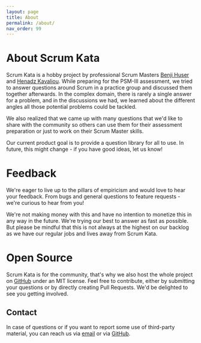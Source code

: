 ```yaml
---
layout: page
title: About
permalink: /about/
nav_order: 99
---
```


# About Scrum Kata
Scrum Kata is a hobby project by professional Scrum Masters [Benji Huser](https://github.com/huserben) and [Henadz Kavaliou](https://github.com/henadzkavaliou).
While preparing for the PSM-III assessment, we tried to answer questions around Scrum in a practice group and discussed them together afterwards.
In the complex domain, there is rarely a single answer for a problem, and in the discussions we had, we learned about the different angles all those potential problems could be tackled.

We also realized that we came up with many questions that we'd like to share with the community so others can use them for their assessment preparation or just to work on their Scrum Master skills.

Our current product goal is to provide a question library for all to use. In future, this might change - if you have good ideas, let us know!

# Feedback
We're eager to live up to the pillars of empiricism and would love to hear your feedback. From bugs and general questions to feature requests - we're curious to hear from you!

We're not making money with this and have no intention to monetize this in any way in the future. We're trying our best to answer as fast as possible. But please be mindful that this is not always at the highest on our backlog as we have our regular jobs and lives away from Scrum Kata.

# Open Source
Scrum Kata is for the community, that's why we also host the whole project on [GitHub](https://github.com/huserben/scrum-kata) under an MIT license.
Feel free to contribute, either by submitting your questions or by directly creating Pull Requests. We'd be delighted to see you getting involved.

## Contact
In case of questions or if you want to report some use of third-party material, you can reach us via [email](mailto:scrumkata@gmail.com) or via [GitHub](https://github.com/huserben/scrum-kata/issues).